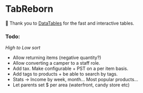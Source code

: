 # TabReborn
 
:raised_hands: Thank you to [DataTables](https://datatables.net) for the fast and interactive tables.

### Todo:
*High to Low sort*
- Allow returning items (negative quantity?)
- Allow converting a camper to a staff role.
- Add tax. Make configurable + PST on a per item basis.
- Add tags to products + be able to search by tags.
- Stats -> Income by week, month... Most popular products...
- Let parents set $ per area (waterfront, candy store etc)